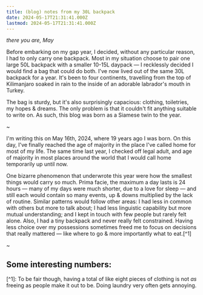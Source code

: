 ```yaml
---
title: (blog) notes from my 30L backpack
date: 2024-05-17T21:31:41.000Z
lastmod: 2024-05-17T21:31:41.000Z
---
```

*there you are, May*

Before embarking on my gap year, I decided, without any particular reason, I had to only carry one backpack. Most in my situation choose to pair one large 50L backpack with a smaller 10-15L daypack — I recklessly decided I would find a bag that could do both. I've now lived out of the same 30L backpack for a year. It's been to four continents, travelling from the top of Kilimanjaro soaked in rain to the inside of an adorable labrador's mouth in Turkey.

The bag is sturdy, but it's also surprisingly capacious: clothing, toiletries, my hopes & dreams. The only problem is that it couldn't fit anything suitable to write on. As such, this blog was born as a Siamese twin to the year.

\~

I'm writing this on May 16th, 2024, where 19 years ago I was born. On this day, I've finally reached the age of majority in the place I've called home for most of my life. The same time last year, I checked off legal adult, and age of majority in most places around the world that I would call home temporarily up until now.

One bizarre phenomenon that underwrote this year were how the smallest things would carry so much. Prima facie, the maximum a day lasts is 24 hours — many of my days were much shorter, due to a love for sleep — and still each would contain so many events, up & downs multiplied by the lack of routine. Similar patterns would follow other areas: I had less in common with others but more to talk about; I had less linguistic capability but more mutual understanding; and I kept in touch with few people but rarely felt alone. Also, I had a tiny backpack and never really felt constrained. Having less choice over my possessions sometimes freed me to focus on decisions that really mattered — like where to go & more importantly what to eat.\[^1]

\~

## Some interesting numbers:

\[^1]: To be fair though, having a total of like eight pieces of clothing is not *as* freeing as people make it out to be. Doing laundry very often gets annoying.
